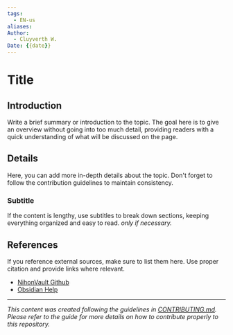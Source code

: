 ```yaml
---
tags:
  - EN-us
aliases: 
Author:
  - Cluyverth W.
Date: {{date}}
---
```

# Title


## Introduction 
Write a brief summary or introduction to the topic. The goal here is to give an overview without going into too much detail, providing readers with a quick understanding of what will be discussed on the page.

## Details 
Here, you can add more in-depth details about the topic. Don't forget to follow the contribution guidelines to maintain consistency.

### Subtitle
If the content is lengthy, use subtitles to break down sections, keeping everything organized and easy to read. *only if necessary.*

## References 
If you reference external sources, make sure to list them here. Use proper citation and provide links where relevant.

- [NihonVault Github](https://github.com/Cluyverth/NihonVault) 
- [Obsidian Help](https://help.obsidian.md/Home) 

---- 
*This content was created following the guidelines in [CONTRIBUTING.md](https://github.com/Cluyverth/NihonVault/blob/main/CONTRIBUTING.md). Please refer to the guide for more details on how to contribute properly to this repository.*